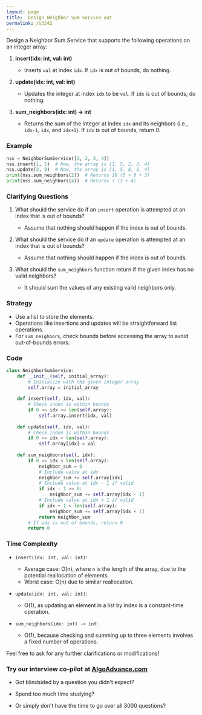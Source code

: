 ```yaml
---
layout: page
title:  Design Neighbor Sum Service-out
permalink: /s3242
---
```


Design a Neighbor Sum Service that supports the following operations on an integer array:

1. **insert(idx: int, val: int)**
   - Inserts `val` at index `idx`. If `idx` is out of bounds, do nothing.
   
2. **update(idx: int, val: int)**
   - Updates the integer at index `idx` to be `val`. If `idx` is out of bounds, do nothing.
   
3. **sum_neighbors(idx: int) -> int**
   - Returns the sum of the integer at index `idx` and its neighbors (i.e., `idx-1`, `idx`, and `idx+1`). If `idx` is out of bounds, return 0.

### Example

```python
nss = NeighborSumService([1, 2, 3, 4])
nss.insert(1, 5)  # Now, the array is [1, 5, 2, 3, 4]
nss.update(2, 8)  # Now, the array is [1, 5, 8, 3, 4]
print(nss.sum_neighbors(2))  # Returns 16 (5 + 8 + 3)
print(nss.sum_neighbors(4))  # Returns 7 (3 + 4)
```

### Clarifying Questions

1. What should the service do if an `insert` operation is attempted at an index that is out of bounds? 
   - Assume that nothing should happen if the index is out of bounds.

2. What should the service do if an `update` operation is attempted at an index that is out of bounds?
   - Assume that nothing should happen if the index is out of bounds.

3. What should the `sum_neighbors` function return if the given index has no valid neighbors?
   - It should sum the values of any existing valid neighbors only.

### Strategy

- Use a list to store the elements.
- Operations like insertions and updates will be straightforward list operations.
- For `sum_neighbors`, check bounds before accessing the array to avoid out-of-bounds errors.

### Code

```python
class NeighborSumService:
    def __init__(self, initial_array):
        # Initialize with the given integer array
        self.array = initial_array
    
    def insert(self, idx, val):
        # Check index is within bounds
        if 0 <= idx <= len(self.array):
            self.array.insert(idx, val)
    
    def update(self, idx, val):
        # Check index is within bounds
        if 0 <= idx < len(self.array):
            self.array[idx] = val
    
    def sum_neighbors(self, idx):
        if 0 <= idx < len(self.array):
            neighbor_sum = 0
            # Include value at idx
            neighbor_sum += self.array[idx]
            # Include value at idx - 1 if valid
            if idx - 1 >= 0:
                neighbor_sum += self.array[idx - 1]
            # Include value at idx + 1 if valid
            if idx + 1 < len(self.array):
                neighbor_sum += self.array[idx + 1]
            return neighbor_sum
        # If idx is out of bounds, return 0
        return 0
```

### Time Complexity

- `insert(idx: int, val: int)`:
  - Average case: O(n), where `n` is the length of the array, due to the potential reallocation of elements.
  - Worst case: O(n) due to similar reallocation.

- `update(idx: int, val: int)`:
  - O(1), as updating an element in a list by index is a constant-time operation.

- `sum_neighbors(idx: int) -> int`:
  - O(1), because checking and summing up to three elements involves a fixed number of operations.

Feel free to ask for any further clarifications or modifications!


### Try our interview co-pilot at [AlgoAdvance.com](https://algoAdvance.com)

- Got blindsided by a question you didn't expect?

- Spend too much time studying?

- Or simply don't have the time to go over all 3000 questions?

